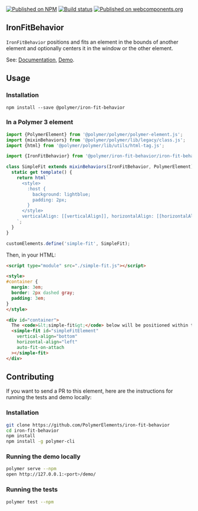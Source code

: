 [![Published on NPM](https://img.shields.io/npm/v/@polymer/iron-fit-behavior.svg)](https://www.npmjs.com/package/@polymer/iron-fit-behavior)
[![Build status](https://travis-ci.org/PolymerElements/iron-fit-behavior.svg?branch=master)](https://travis-ci.org/PolymerElements/iron-fit-behavior)
[![Published on webcomponents.org](https://img.shields.io/badge/webcomponents.org-published-blue.svg)](https://webcomponents.org/element/@polymer/iron-fit-behavior)

## IronFitBehavior

`IronFitBehavior` positions and fits an element in the bounds of another element and optionally centers it in the window
or the other element.

See: [Documentation](https://www.webcomponents.org/element/@polymer/iron-fit-behavior),
[Demo](https://www.webcomponents.org/element/@polymer/iron-fit-behavior/demo/demo/index.html).

## Usage

### Installation

```
npm install --save @polymer/iron-fit-behavior
```

### In a Polymer 3 element

```js
import {PolymerElement} from '@polymer/polymer/polymer-element.js';
import {mixinBehaviors} from '@polymer/polymer/lib/legacy/class.js';
import {html} from '@polymer/polymer/lib/utils/html-tag.js';

import {IronFitBehavior} from '@polymer/iron-fit-behavior/iron-fit-behavior.js';

class SimpleFit extends mixinBehaviors(IronFitBehavior, PolymerElement) {
  static get template() {
    return html`
      <style>
        :host {
          background: lightblue;
          padding: 2px;
        }
      </style>
      verticalAlign: [[verticalAlign]], horizontalAlign: [[horizontalAlign]]
    `;
  }
}

customElements.define('simple-fit', SimpleFit);
```

Then, in your HTML:

```html
<script type="module" src="./simple-fit.js"></script>

<style>
#container {
  margin: 3em;
  border: 2px dashed gray;
  padding: 3em;
}
</style>

<div id="container">
  The <code>&lt;simple-fit&gt;</code> below will be positioned within this div.
  <simple-fit id="simpleFitElement"
    vertical-align="bottom"
    horizontal-align="left"
    auto-fit-on-attach
  ></simple-fit>
</div>
```

## Contributing

If you want to send a PR to this element, here are the instructions for running the tests and demo locally:

### Installation

```sh
git clone https://github.com/PolymerElements/iron-fit-behavior
cd iron-fit-behavior
npm install
npm install -g polymer-cli
```

### Running the demo locally

```sh
polymer serve --npm
open http://127.0.0.1:<port>/demo/
```

### Running the tests

```sh
polymer test --npm
```
